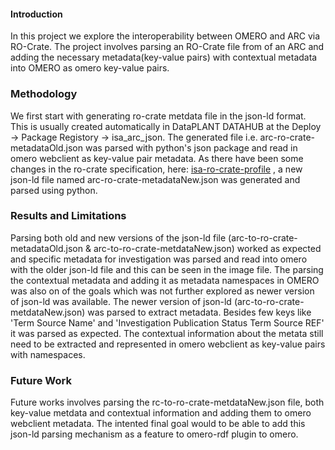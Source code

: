 #### Introduction

In this project we explore the interoperability between OMERO and ARC via RO-Crate. The project involves parsing an RO-Crate file from of an ARC and adding the necessary metadata(key-value pairs) with contextual metadata into OMERO as omero key-value pairs.

### Methodology

We first start with generating ro-crate metdata file in the json-ld format. This is usually created automatically in DataPLANT DATAHUB at the Deploy -> Package Registory -> isa_arc_json. The generated file i.e. arc-ro-crate-metadataOld.json was parsed with python's json package and read in omero webclient as key-value pair metadata. As there have been some changes in the ro-crate specification, here: [isa-ro-crate-profile](https://github.com/nfdi4plants/isa-ro-crate-profile/tree/release) , a new json-ld file named arc-ro-crate-metadataNew.json was generated and parsed using python.


### Results and Limitations

Parsing both old and new versions of the json-ld file (arc-to-ro-crate-metadataOld.json & arc-to-ro-crate-metdataNew.json) worked as expected and specific metadata for investigation was parsed and read into omero with the older json-ld file and this can be seen in the image file. The parsing the contextual metadata and adding it as metadata namespaces in OMERO was also on of the goals which was not further explored as newer version of json-ld was available.
The newer version of json-ld (arc-to-ro-crate-metdataNew.json) was parsed to extract metadata. Besides few keys like 'Term Source Name' and 'Investigation Publication Status Term Source REF' it was parsed as expected. The contextual information about the metata still need to be extracted and represented in omero webclient as key-value pairs with namespaces.

### Future Work

Future works involves parsing the rc-to-ro-crate-metdataNew.json file, both key-value metdata and contextual information and adding them to omero webclient metadata. The intented final goal would to be able to add this json-ld parsing mechanism as a feature to omero-rdf plugin to omero. 
